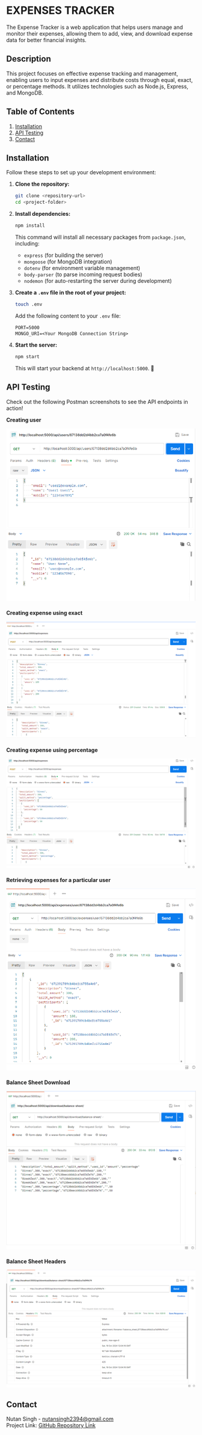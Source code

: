# EXPENSES TRACKER

The Expense Tracker is a web application that helps users manage and monitor their expenses, allowing them to add, view, and download expense data for better financial insights.

## Description

This project focuses on effective expense tracking and management, enabling users to input expenses and distribute costs through equal, exact, or percentage methods. It utilizes technologies such as Node.js, Express, and MongoDB.

## Table of Contents

1. [Installation](#installation)
2. [API Testing](#api-testing)
3. [Contact](#contact)

## Installation

Follow these steps to set up your development environment:

1. **Clone the repository:**

    ```bash
    git clone <repository-url>
    cd <project-folder>
    ```

2. **Install dependencies:**

    ```bash
    npm install
    ```

   This command will install all necessary packages from `package.json`, including:
   - `express` (for building the server)
   - `mongoose` (for MongoDB integration)
   - `dotenv` (for environment variable management)
   - `body-parser` (to parse incoming request bodies)
   - `nodemon` (for auto-restarting the server during development)

3. **Create a `.env` file in the root of your project:**

    ```bash
    touch .env
    ```

   Add the following content to your `.env` file:

    ```plaintext
    PORT=5000
    MONGO_URI=<Your MongoDB Connection String>
    ```

4. **Start the server:**

    ```bash
    npm start
    ```

   This will start your backend at `http://localhost:5000`. 🎉

## API Testing

Check out the following Postman screenshots to see the API endpoints in action!

<div style="margin-bottom: 20px;">
    <p style="font-weight: bold;">Creating user</p>
    <img src="image/1.png" alt="Creating user" style="max-width: 100%; height: auto;">
</div>

<div style="margin-bottom: 20px;">
    <p style="font-weight: bold;">Creating expense using exact</p>
    <img src="image/2.png" alt="Creating expense using exact" style="max-width: 100%; height: auto;">
</div>

<div style="margin-bottom: 20px;">
    <p style="font-weight: bold;">Creating expense using percentage</p>
    <img src="image/3.png" alt="Creating expense using percentage" style="max-width: 100%; height: auto;">
</div>

<div style="margin-bottom: 20px;">
    <p style="font-weight: bold;">Retrieving expenses for a particular user</p>
    <img src="image/4.png" alt="Retrieving expenses for a particular user" style="max-width: 100%; height: auto;">
</div>

<div style="margin-bottom: 20px;">
    <p style="font-weight: bold;">Balance Sheet Download</p>
    <img src="image/5.png" alt="Balance Sheet Download" style="max-width: 100%; height: auto;">
</div>

<div style="margin-bottom: 20px;">
    <p style="font-weight: bold;">Balance Sheet Headers</p>
    <img src="image/6.png" alt="Balance Sheet Headers" style="max-width: 100%; height: auto;">
</div>


## Contact

Nutan Singh - [nutansingh2394@gmail.com](mailto:nutansingh2394@gmail.com)  
Project Link: [GitHub Repository Link](https://github.com/nutan1202/Expenses-app)
